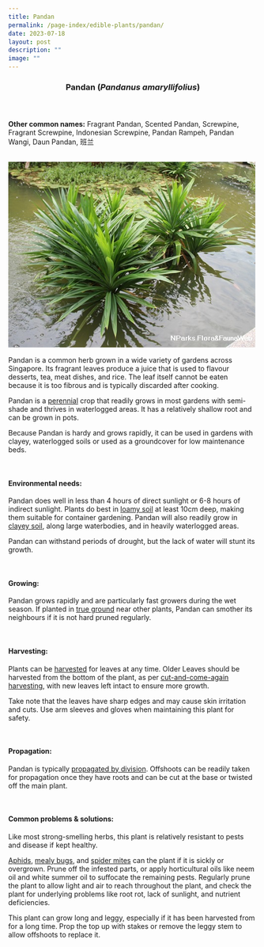```yaml
---
title: Pandan
permalink: /page-index/edible-plants/pandan/
date: 2023-07-18
layout: post
description: ""
image: ""
---
```

<header> 
	<h3>Pandan (<em>Pandanus amaryllifolius</em>)</h3> 
</header> 
 
<section> 
	<p><strong>Other common names:</strong> Fragrant Pandan, Scented Pandan, Screwpine, Fragrant Screwpine, Indonesian Screwpine, Pandan Rampeh, Pandan Wangi, Daun Pandan, 班兰</p> 
	<br> 
</section> 
 
<section>
	<img title="Photo by Flora and Fauna Web." src="/images/Plants/pandan_ffw.jfif">
	<p>Pandan is a common herb grown in a wide variety of gardens across Singapore. Its fragrant leaves produce a juice that is used to flavour desserts, tea, meat dishes, and rice. The leaf itself cannot be eaten because it is too fibrous and is typically discarded after cooking.</p>
	<p>Pandan is a <a href="/learn-more-about-gardening/glossary/#p">perennial</a> crop that readily grows in most gardens with semi-shade and thrives in waterlogged areas. It has a relatively shallow root and can be grown in pots.</p>
	<p>Because Pandan is hardy and grows rapidly, it can be used in gardens with clayey, waterlogged soils or used as a groundcover for low maintenance beds.</p>
  <br> 
</section> 
 
<section> 
  <h4>Environmental needs:</h4> 
		 <p> Pandan does well in less than 4 hours of direct sunlight or 6-8 hours of indirect sunlight. Plants do best in <a href="/page-index/horticulture-techniques/soil/">loamy soil</a> at least 10cm deep, making them suitable for container gardening. Pandan will also readily grow in <a href="/page-index/horticulture-techniques/soil/">clayey soil</a>, along large waterbodies, and in heavily waterlogged areas.</p>
		<p>Pandan can withstand periods of drought, but the lack of water will stunt its growth.</p> 
	<br> 
</section> 
  
<section> 
  <h4>Growing:</h4> 
		<p>Pandan grows rapidly and are particularly fast growers during the wet season. If planted in <a href="/page-index/horticulture-techniques/true-ground">true ground</a> near other plants, Pandan can smother its neighbours if it is not hard pruned regularly.</p> 
	<br> 
</section> 
 
<section> 
  <h4>Harvesting:</h4> 
	<p>Plants can be <a href="/page-index/horticulture-techniques/harvest-hygiene">harvested</a> for leaves at any time. Older Leaves should be harvested from the bottom of the plant, as per <a href="/page-index/horticulture-techniques/cut-and-come-again">cut-and-come-again harvesting</a>, with new leaves left intact to ensure more growth.</p>
		<p>Take note that the leaves have sharp edges and may cause skin irritation and cuts. Use arm sleeves and gloves when maintaining this plant for safety.</p> 
	<br> 
</section> 
  
<section> 
  <h4>Propagation:</h4> 
	<p>Pandan is typically <a href="/page-index/horticulture-techniques/propagating-by-division">propagated by division</a>. Offshoots can be readily taken for propagation once they have roots and can be cut at the base or twisted off the main plant.</p> 
	<br> 
</section> 
 
<section> 
  <h4>Common problems &amp; solutions:</h4> 
		<p> Like most strong-smelling herbs, this plant is relatively resistant to pests and disease if kept healthy.</p>
	<p><a href="/page-index/pests/aphids">Aphids</a>, <a href="/page-index/pests/mealy-bugs">mealy bugs</a>, and <a href="/page-index/pests/spider-mites">spider mites</a> can the plant if it is sickly or overgrown. Prune off the infested parts, or apply horticultural oils like neem oil and white summer oil to suffocate the remaining pests. Regularly prune the plant to allow light and air to reach throughout the plant, and check the plant for underlying problems like root rot, lack of sunlight, and nutrient deficiencies.</p>
		<p>This plant can grow long and leggy, especially if it has been harvested from for a long time. Prop the top up with stakes or remove the leggy stem to allow offshoots to replace it.</p>
	<br> 
</section>